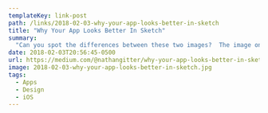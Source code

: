 ```yaml
---
templateKey: link-post
path: /links/2018-02-03-why-your-app-looks-better-in-sketch
title: "Why Your App Looks Better In Sketch"
summary:
  "Can you spot the differences between these two images?  The image on the left is a screenshot from Sketch, and the image on the right is a reproduction on iOS. These differences arise when the graphics are rendered."
date: 2018-02-03T20:56:45-0500
url: https://medium.com/@nathangitter/why-your-app-looks-better-in-sketch-3a01b22c43d7
image: 2018-02-03-why-your-app-looks-better-in-sketch.jpg
tags:
  - Apps
  - Design
  - iOS
---
```

